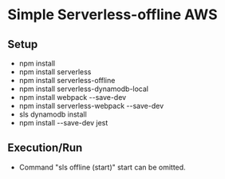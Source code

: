 # Simple Serverless-offline AWS

## Setup
 - npm install
 - npm install serverless
 - npm install serverless-offline
 - npm install serverless-dynamodb-local
 - npm install webpack --save-dev
 - npm install serverless-webpack --save-dev
 - sls dynamodb install
 - npm install --save-dev jest

## Execution/Run
 - Command "sls offline (start)" start can be omitted.
